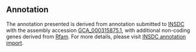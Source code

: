 

Annotation
----------

The annotation presented is derived from annotation submitted to
[INSDC](http://www.insdc.org) with the assembly accession
[GCA\_000315875.1](http://www.ebi.ac.uk/ena/data/view/GCA_000315875.1),
with additional non-coding genes derived from
[Rfam](http://rfam.xfam.org/). For more details, please visit [INSDC
annotation
import](http://ensemblgenomes.org/info/data/insdc_annotation).
